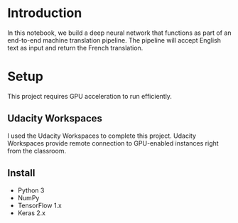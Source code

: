 # Introduction
In this notebook, we build a deep neural network that functions as part of an end-to-end machine translation pipeline. The pipeline will accept English text as input and return the French translation.

# Setup

This project requires GPU acceleration to run efficiently.

## Udacity Workspaces

I used the Udacity Workspaces to complete this project. Udacity Workspaces provide remote connection to GPU-enabled instances right from the classroom.

## Install
- Python 3
- NumPy
- TensorFlow 1.x
- Keras 2.x
